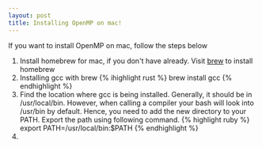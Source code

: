 ```yaml
---
layout: post
title: Installing OpenMP on mac!
---
```

If you want to install OpenMP on mac, follow the steps below
1. Install homebrew for mac, if you don't have already. Visit [brew]({https://brew.sh/}) to install homebrew
2. Installing gcc with brew {% ihighlight rust %} brew install gcc {% endhighlight %} 
3. Find the location where gcc is being installed. Generally, it should be in /usr/local/bin. However, when calling a compiler your bash will look into /usr/bin by default. Hence, you need to add the new directory to your PATH. Export the path using following command. 
{% highlight ruby %} export PATH=/usr/local/bin:$PATH {% endhighlight %}
4. 

